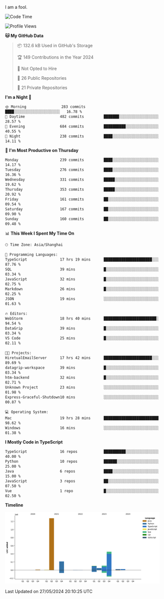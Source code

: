 I am a fool.

<!--START_SECTION:waka-->
![Code Time](http://img.shields.io/badge/Code%20Time-1%2C464%20hrs%203%20mins-blue)

![Profile Views](http://img.shields.io/badge/Profile%20Views-0-blue)

**🐱 My GitHub Data** 

> 📦 132.6 kB Used in GitHub's Storage 
 > 
> 🏆 149 Contributions in the Year 2024
 > 
> 🚫 Not Opted to Hire
 > 
> 📜 26 Public Repositories 
 > 
> 🔑 21 Private Repositories 
 > 
**I'm a Night 🦉** 

```text
🌞 Morning                283 commits         ████░░░░░░░░░░░░░░░░░░░░░   16.78 % 
🌆 Daytime                482 commits         ███████░░░░░░░░░░░░░░░░░░   28.57 % 
🌃 Evening                684 commits         ██████████░░░░░░░░░░░░░░░   40.55 % 
🌙 Night                  238 commits         ████░░░░░░░░░░░░░░░░░░░░░   14.11 % 
```
📅 **I'm Most Productive on Thursday** 

```text
Monday                   239 commits         ████░░░░░░░░░░░░░░░░░░░░░   14.17 % 
Tuesday                  276 commits         ████░░░░░░░░░░░░░░░░░░░░░   16.36 % 
Wednesday                331 commits         █████░░░░░░░░░░░░░░░░░░░░   19.62 % 
Thursday                 353 commits         █████░░░░░░░░░░░░░░░░░░░░   20.92 % 
Friday                   161 commits         ██░░░░░░░░░░░░░░░░░░░░░░░   09.54 % 
Saturday                 167 commits         ██░░░░░░░░░░░░░░░░░░░░░░░   09.90 % 
Sunday                   160 commits         ██░░░░░░░░░░░░░░░░░░░░░░░   09.48 % 
```


📊 **This Week I Spent My Time On** 

```text
🕑︎ Time Zone: Asia/Shanghai

💬 Programming Languages: 
TypeScript               17 hrs 19 mins      ██████████████████████░░░   87.76 % 
SQL                      39 mins             █░░░░░░░░░░░░░░░░░░░░░░░░   03.34 % 
JavaScript               32 mins             █░░░░░░░░░░░░░░░░░░░░░░░░   02.75 % 
Markdown                 26 mins             █░░░░░░░░░░░░░░░░░░░░░░░░   02.25 % 
JSON                     19 mins             ░░░░░░░░░░░░░░░░░░░░░░░░░   01.63 % 

🔥 Editors: 
WebStorm                 18 hrs 40 mins      ████████████████████████░   94.54 % 
DataGrip                 39 mins             █░░░░░░░░░░░░░░░░░░░░░░░░   03.34 % 
VS Code                  25 mins             █░░░░░░░░░░░░░░░░░░░░░░░░   02.11 % 

🐱‍💻 Projects: 
HiretualEmailServer      17 hrs 42 mins      ██████████████████████░░░   89.69 % 
datagrip-workspace       39 mins             █░░░░░░░░░░░░░░░░░░░░░░░░   03.34 % 
htm-backend              32 mins             █░░░░░░░░░░░░░░░░░░░░░░░░   02.71 % 
Unknown Project          23 mins             ░░░░░░░░░░░░░░░░░░░░░░░░░   01.98 % 
Express-Graceful-Shutdown10 mins             ░░░░░░░░░░░░░░░░░░░░░░░░░   00.87 % 

💻 Operating System: 
Mac                      19 hrs 28 mins      █████████████████████████   98.62 % 
Windows                  16 mins             ░░░░░░░░░░░░░░░░░░░░░░░░░   01.38 % 
```

**I Mostly Code in TypeScript** 

```text
TypeScript               16 repos            ██████████░░░░░░░░░░░░░░░   40.00 % 
Python                   10 repos            ██████░░░░░░░░░░░░░░░░░░░   25.00 % 
Java                     6 repos             ████░░░░░░░░░░░░░░░░░░░░░   15.00 % 
JavaScript               3 repos             ██░░░░░░░░░░░░░░░░░░░░░░░   07.50 % 
Vue                      1 repo              █░░░░░░░░░░░░░░░░░░░░░░░░   02.50 % 
```



**Timeline**

![Lines of Code chart](https://raw.githubusercontent.com/VeejaLiu/VeejaLiu/master/assets/bar_graph.png)


 Last Updated on 27/05/2024 20:10:25 UTC
<!--END_SECTION:waka-->
